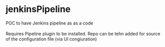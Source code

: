 # jenkinsPipeline
POC to have Jenkins pipeline as as a code
<br>
<br>
Requires Pipeline plugin to be installed.
Repo can be tehn added for source of the configuration file (via UI congiuration)
